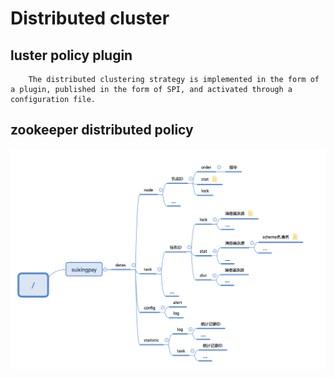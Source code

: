 # Distributed cluster

## luster policy plugin
```
	The distributed clustering strategy is implemented in the form of a plugin, published in the form of SPI, and activated through a configuration file.
```

## zookeeper distributed policy
![zk_data_schem](./img/zk_data_schema.png)
